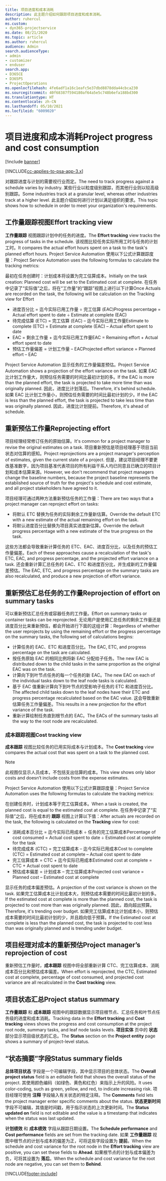 ```yaml
---
title: 项目进度和成本消耗
description: 此主题介绍如何跟踪项目进度和成本消耗。
author: ruhercul
ms.custom:
- dyn365-projectservice
ms.date: 08/21/2020
ms.topic: article
ms.author: ruhercul
audience: Admin
search.audienceType:
- admin
- customizer
- enduser
search.app:
- D365CE
- D365PS
- ProjectOperations
ms.openlocfilehash: 4fe6adf1a16c1eafc5e37dbd8878dda44cbca230
ms.sourcegitcommit: 40f68387f594180af64a5e5c748b6efa188bd300
ms.translationtype: HT
ms.contentlocale: zh-CN
ms.lasthandoff: 05/10/2021
ms.locfileid: "6009020"
---
```

# <a name="project-progress-and-cost-consumption"></a><span data-ttu-id="1eff8-103">项目进度和成本消耗</span><span class="sxs-lookup"><span data-stu-id="1eff8-103">Project progress and cost consumption</span></span>

[!include [banner](../includes/psa-now-project-operations.md)]

[!INCLUDE[cc-applies-to-psa-app-3.x](../includes/cc-applies-to-psa-app-3x.md)]

<span data-ttu-id="1eff8-104">对跟踪进度与计划的需要视行业而定。</span><span class="sxs-lookup"><span data-stu-id="1eff8-104">The need to track progress against a schedule varies by industry.</span></span> <span data-ttu-id="1eff8-105">某些行业以粒度级别跟踪，而其他行业则以较高级别跟踪。</span><span class="sxs-lookup"><span data-stu-id="1eff8-105">Some industries track at a granular level, whereas other industries track at a higher level.</span></span> <span data-ttu-id="1eff8-106">此主题介绍如何进行计划以满足组织的要求。</span><span class="sxs-lookup"><span data-stu-id="1eff8-106">This topic shows how to schedule in order to meet your organization's requirements.</span></span>

## <a name="effort-tracking-view"></a><span data-ttu-id="1eff8-107">工作量跟踪视图</span><span class="sxs-lookup"><span data-stu-id="1eff8-107">Effort tracking view</span></span>

<span data-ttu-id="1eff8-108">**工作量跟踪** 视图跟踪计划中的任务的进度。</span><span class="sxs-lookup"><span data-stu-id="1eff8-108">The **Effort tracking** view tracks the progress of tasks in the schedule.</span></span> <span data-ttu-id="1eff8-109">该视图比较任务实际所用工时与任务的计划工时。</span><span class="sxs-lookup"><span data-stu-id="1eff8-109">It compares the actual effort hours spent on a task to the task's planned effort hours.</span></span> <span data-ttu-id="1eff8-110">Project Service Automation 使用以下公式计算跟踪度量：</span><span class="sxs-lookup"><span data-stu-id="1eff8-110">Project Service Automation uses the following formulas to calculate the tracking metrics:</span></span>

<span data-ttu-id="1eff8-111">最初在任务创建时：计划成本将设置为完工估算成本。</span><span class="sxs-lookup"><span data-stu-id="1eff8-111">Initially on the task creation: Planned cost will be set to the Estimated cost at complete.</span></span> <span data-ttu-id="1eff8-112">在任务中记录了“实际值”之后，将在“工作量”的“跟踪”视图上进行以下计算</span><span class="sxs-lookup"><span data-stu-id="1eff8-112">Once Actuals are recorded on the task, the following will be calculation on the Tracking view for Effort</span></span>

- <span data-ttu-id="1eff8-113">进度百分比 = 迄今实际已用工作量 ÷ 完工估算 (EAC)</span><span class="sxs-lookup"><span data-stu-id="1eff8-113">Progress percentage = Actual effort spent to date ÷ Estimate at complete (EAC)</span></span> 
- <span data-ttu-id="1eff8-114">待完成估算 (ETC) = 完工估算 (EAC) – 迄今实际已用工作量</span><span class="sxs-lookup"><span data-stu-id="1eff8-114">Estimate to complete (ETC) = Estimate at complete (EAC)  – Actual effort spent to date</span></span> 
- <span data-ttu-id="1eff8-115">EAC = 剩余工作量 + 迄今实际已用工作量</span><span class="sxs-lookup"><span data-stu-id="1eff8-115">EAC = Remaining effort + Actual effort spent to date</span></span> 
- <span data-ttu-id="1eff8-116">预估工作量偏差 = 计划工作量 – EAC</span><span class="sxs-lookup"><span data-stu-id="1eff8-116">Projected effort variance = Planned effort – EAC</span></span>

<span data-ttu-id="1eff8-117">Project Service Automation 显示任务的工作量偏差预估。</span><span class="sxs-lookup"><span data-stu-id="1eff8-117">Project Service Automation shows a projection of the effort variance on the task.</span></span> <span data-ttu-id="1eff8-118">如果 EAC 比计划工作量大，则预估任务需要的时间比最初计划的多。</span><span class="sxs-lookup"><span data-stu-id="1eff8-118">If the EAC is more than the planned effort, the task is projected to take more time than was originally planned.</span></span> <span data-ttu-id="1eff8-119">因此，进度比计划落后。</span><span class="sxs-lookup"><span data-stu-id="1eff8-119">Therefore, it's behind schedule.</span></span> <span data-ttu-id="1eff8-120">如果 EAC 比计划工作量小，则预估任务需要的时间比最初计划的少。</span><span class="sxs-lookup"><span data-stu-id="1eff8-120">If the EAC is less than the planned effort, the task is projected to take less time than was originally planned.</span></span> <span data-ttu-id="1eff8-121">因此，进度比计划提前。</span><span class="sxs-lookup"><span data-stu-id="1eff8-121">Therefore, it's ahead of schedule.</span></span>

## <a name="reprojecting-effort"></a><span data-ttu-id="1eff8-122">重新预估工作量</span><span class="sxs-lookup"><span data-stu-id="1eff8-122">Reprojecting effort</span></span>

<span data-ttu-id="1eff8-123">项目经理经常修订任务的原始估算。</span><span class="sxs-lookup"><span data-stu-id="1eff8-123">It's common for a project manager to revise the original estimates on a task.</span></span> <span data-ttu-id="1eff8-124">项目重新预估是项目经理基于项目当前状态对估算的感知。</span><span class="sxs-lookup"><span data-stu-id="1eff8-124">Project reprojections are a project manager's perception of estimates, given the current state of a project.</span></span> <span data-ttu-id="1eff8-125">但是，建议项目经理不要更改基准数字，因为项目基准代表项目的所有利益干系人均已同意且已确立的项目计划和成本估算来源。</span><span class="sxs-lookup"><span data-stu-id="1eff8-125">However, we don't recommend that project managers change the baseline numbers, because the project baseline represents the established source of truth for the project's schedule and cost estimate, and all project stakeholders have agreed to it.</span></span>

<span data-ttu-id="1eff8-126">项目经理可通过两种方法重新预估任务的工作量：</span><span class="sxs-lookup"><span data-stu-id="1eff8-126">There are two ways that a project manager can reproject effort on tasks:</span></span>

- <span data-ttu-id="1eff8-127">将默认 ETC 替换为任务的实际剩余工作量新估算。</span><span class="sxs-lookup"><span data-stu-id="1eff8-127">Override the default ETC with a new estimate of the actual remaining effort on the task.</span></span> 
- <span data-ttu-id="1eff8-128">将默认进度百分比替换为项目真实进度新估算。</span><span class="sxs-lookup"><span data-stu-id="1eff8-128">Override the default progress percentage with a new estimate of the true progress on the task.</span></span>

<span data-ttu-id="1eff8-129">这些方法都会导致重新计算任务的 ETC、EAC、进度百分比，以及任务的预估工作量偏差。</span><span class="sxs-lookup"><span data-stu-id="1eff8-129">Each of these approaches cause a recalculation of the task's ETC, EAC, and progress percentage, and the projected effort variance on a task.</span></span> <span data-ttu-id="1eff8-130">还会重新计算汇总任务的 EAC、ETC 和进度百分比，并生成新的工作量偏差预估。</span><span class="sxs-lookup"><span data-stu-id="1eff8-130">The EAC, ETC, and progress percentage on the summary tasks are also recalculated, and produce a new projection of effort variance.</span></span>

## <a name="reprojection-of-effort-on-summary-tasks"></a><span data-ttu-id="1eff8-131">重新预估汇总任务的工作量</span><span class="sxs-lookup"><span data-stu-id="1eff8-131">Reprojection of effort on summary tasks</span></span>

<span data-ttu-id="1eff8-132">可以重新预估汇总任务或容器任务的工作量。</span><span class="sxs-lookup"><span data-stu-id="1eff8-132">Effort on summary tasks or container tasks can be reprojected.</span></span> <span data-ttu-id="1eff8-133">无论用户是使用汇总任务的剩余工作量还是进度百分比来重新预估，都会开始进行下面的这组计算：</span><span class="sxs-lookup"><span data-stu-id="1eff8-133">Regardless of whether the user reprojects by using the remaining effort or the progress percentage on the summary tasks, the following set of calculations begins:</span></span>

- <span data-ttu-id="1eff8-134">计算任务的 EAC、ETC 和进度百分比。</span><span class="sxs-lookup"><span data-stu-id="1eff8-134">The EAC, ETC, and progress percentage on the task are calculated.</span></span>
- <span data-ttu-id="1eff8-135">按任务原始 EAC 的相同比例将新 EAC 分配给子任务。</span><span class="sxs-lookup"><span data-stu-id="1eff8-135">The new EAC is distributed down to the child tasks in the same proportion as the original EAC was on the task.</span></span>
- <span data-ttu-id="1eff8-136">计算向下到叶节点任务的每一个任务的新 EAC。</span><span class="sxs-lookup"><span data-stu-id="1eff8-136">The new EAC on each of the individual tasks down to the leaf node tasks is calculated.</span></span> 
- <span data-ttu-id="1eff8-137">基于 EAC 值重新计算向下到叶节点的受影响子任务的 ETC 和进度百分比。</span><span class="sxs-lookup"><span data-stu-id="1eff8-137">The affected child tasks down to the leaf nodes have their ETC and progress percentage recalculated based on the EAC value.</span></span> <span data-ttu-id="1eff8-138">这会导致重新估算任务工作量偏差。</span><span class="sxs-lookup"><span data-stu-id="1eff8-138">This results in a new projection for the effort variance of the task.</span></span> 
- <span data-ttu-id="1eff8-139">重新计算绘制任务直到根节点的 EAC。</span><span class="sxs-lookup"><span data-stu-id="1eff8-139">The EACs of the summary tasks all the way to the root node are recalculated.</span></span>

### <a name="cost-tracking-view"></a><span data-ttu-id="1eff8-140">成本跟踪视图</span><span class="sxs-lookup"><span data-stu-id="1eff8-140">Cost tracking view</span></span> 

<span data-ttu-id="1eff8-141">**成本跟踪** 视图比较任务的已用实际成本与计划成本。</span><span class="sxs-lookup"><span data-stu-id="1eff8-141">The **Cost tracking** view compares the actual cost that was spent on a task to the planned cost.</span></span> 

> [!NOTE]
> <span data-ttu-id="1eff8-142">此视图仅显示人员成本，不包括支出估算的成本。</span><span class="sxs-lookup"><span data-stu-id="1eff8-142">This view shows only labor costs and doesn’t include costs from the expense estimates.</span></span> 

<span data-ttu-id="1eff8-143">Project Service Automation 使用以下公式计算跟踪度量：</span><span class="sxs-lookup"><span data-stu-id="1eff8-143">Project Service Automation uses the following formulas to calculate the tracking metrics:</span></span>

<span data-ttu-id="1eff8-144">在创建任务时，计划成本等于完工估算成本。</span><span class="sxs-lookup"><span data-stu-id="1eff8-144">When a task is created, the planned cost is equal to the estimated cost at complete.</span></span> <span data-ttu-id="1eff8-145">在任务中记录了“实际值”之后，将在成本的 **跟踪** 视图上计算以下值：</span><span class="sxs-lookup"><span data-stu-id="1eff8-145">After actuals are recorded on the task, the following is calculated on the **Tracking** view for cost:</span></span>

 - <span data-ttu-id="1eff8-146">消耗成本百分比 = 迄今实际已用成本 ÷ 任务的完工估算成本</span><span class="sxs-lookup"><span data-stu-id="1eff8-146">Percentage of cost consumed = Actual cost spent to date ÷ Estimated cost at complete for the task</span></span>
 - <span data-ttu-id="1eff8-147">待完成成本 (CTC) = 完工估算成本 – 迄今实际已用成本</span><span class="sxs-lookup"><span data-stu-id="1eff8-147">Cost to complete (CTC) = Estimated cost at complete – Actual cost spent to date</span></span>
 - <span data-ttu-id="1eff8-148">完工估算成本 = CTC + 迄今实际已用成本</span><span class="sxs-lookup"><span data-stu-id="1eff8-148">Estimated cost at complete = CTC + Actual cost spent to date</span></span>
 - <span data-ttu-id="1eff8-149">预估成本偏差 = 计划成本 – 完工估算成本</span><span class="sxs-lookup"><span data-stu-id="1eff8-149">Projected cost variance = Planned cost – Estimated cost at complete</span></span>

<span data-ttu-id="1eff8-150">显示任务的成本偏差预估。</span><span class="sxs-lookup"><span data-stu-id="1eff8-150">A projection of the cost variance is shown on the task.</span></span> <span data-ttu-id="1eff8-151">如果完工估算成本比计划成本大，则预估成本需要的时间比最初计划的多。</span><span class="sxs-lookup"><span data-stu-id="1eff8-151">If the estimated cost at complete is more than the planned cost, the task is projected to cost more than was originally planned.</span></span> <span data-ttu-id="1eff8-152">因此，趋向超出预算。</span><span class="sxs-lookup"><span data-stu-id="1eff8-152">Therefore, it's trending over budget.</span></span> <span data-ttu-id="1eff8-153">如果完工估算成本比计划成本小，则预估成本需要的时间比最初计划的少，并且趋向低于预算。</span><span class="sxs-lookup"><span data-stu-id="1eff8-153">If the Estimated cost at complete is less than the planned cost, the task is projected to cost less than was originally planned and is trending under budget.</span></span>

## <a name="project-managers-reprojection-of-cost"></a><span data-ttu-id="1eff8-154">项目经理对成本的重新预估</span><span class="sxs-lookup"><span data-stu-id="1eff8-154">Project manager’s reprojection of cost</span></span>

<span data-ttu-id="1eff8-155">重新预估工作量时，**成本跟踪** 视图中将全部重新计算 CTC、完工估算成本、消耗成本百分比和预估成本偏差。</span><span class="sxs-lookup"><span data-stu-id="1eff8-155">When effort is reprojected, the CTC, Estimated cost at complete, percentage of cost consumed, and projected cost variance are all recalculated in the **Cost tracking** view.</span></span>

## <a name="project-status-summary"></a><span data-ttu-id="1eff8-156">项目状态汇总</span><span class="sxs-lookup"><span data-stu-id="1eff8-156">Project status summary</span></span>

<span data-ttu-id="1eff8-157">**工作量跟踪** 和 **成本跟踪** 视图中的跟踪数据显示项目根节点、汇总任务和叶节点任务级的进度和成本消耗。</span><span class="sxs-lookup"><span data-stu-id="1eff8-157">Tracking data in the **Effort tracking** and **Cost tracking** views shows the progress and cost consumption at the project root node, summary tasks, and leaf node tasks levels.</span></span> <span data-ttu-id="1eff8-158">**项目实体** 页中的 **状态** 部分显示项目级状态的汇总。</span><span class="sxs-lookup"><span data-stu-id="1eff8-158">The **Status** section on the **Project entity** page shows a summary of project-level status.</span></span>

## <a name="status-summary-fields"></a><span data-ttu-id="1eff8-159">“状态摘要”字段</span><span class="sxs-lookup"><span data-stu-id="1eff8-159">Status summary fields</span></span>

<span data-ttu-id="1eff8-160">**总体项目状态** 字段是一个可编辑字段，其中显示项目的总体状态。</span><span class="sxs-lookup"><span data-stu-id="1eff8-160">The **Overall project status** field is an editable field that shows the overall status of the project.</span></span> <span data-ttu-id="1eff8-161">其使用颜色编码（如绿色、黄色和红色）来指示上升的风险。</span><span class="sxs-lookup"><span data-stu-id="1eff8-161">It uses color-coding, such as green, yellow, and red, to indicate increasing risk.</span></span> <span data-ttu-id="1eff8-162">项目经理可使用 **注释** 字段输入有关状态的特定注释。</span><span class="sxs-lookup"><span data-stu-id="1eff8-162">The **Comments** field lets the project manager enter specific comments about the status.</span></span> <span data-ttu-id="1eff8-163">**状态更新时间** 字段不可编辑，其值是时间戳，用于指示状态的上次更新时间。</span><span class="sxs-lookup"><span data-stu-id="1eff8-163">The **Status updated on** field is not editable and the value is a timestamp that indicates when the status was last updated.</span></span>

<span data-ttu-id="1eff8-164">**计划绩效** 和 **成本绩效** 字段从跟踪日期设置。</span><span class="sxs-lookup"><span data-stu-id="1eff8-164">The **Schedule performance** and **Cost performance** fields are set from the tracking date.</span></span> <span data-ttu-id="1eff8-165">如果 **工作量跟踪** 视图中根节点的计划与成本的偏差为正，可将这些字段设置为 **提前**。</span><span class="sxs-lookup"><span data-stu-id="1eff8-165">When the schedule and cost variance for the root node in the **Effort tracking** view are positive, you can set these fields to **Ahead**.</span></span> <span data-ttu-id="1eff8-166">如果根节点的计划与成本偏差为负，可将其设置为 **落后**。</span><span class="sxs-lookup"><span data-stu-id="1eff8-166">When the schedule and cost variance for the root node are negative, you can set them to **Behind**.</span></span>


[!INCLUDE[footer-include](../includes/footer-banner.md)]